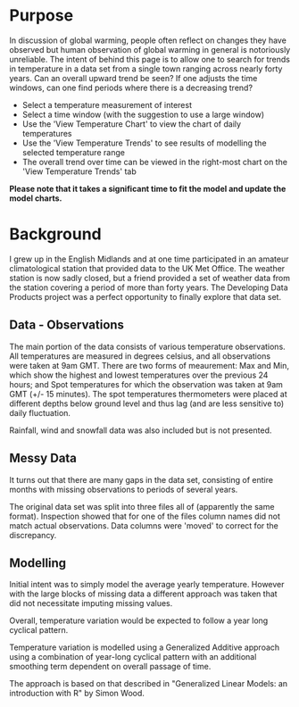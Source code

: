 
# Purpose

In discussion of global warming, people often reflect on changes they have observed but human observation of global warming in general is notoriously unreliable.  The intent of behind this page is to allow one to search for trends in temperature in a data set from a single town ranging across nearly forty years.  Can an overall upward trend be seen? If one adjusts the time windows, can one find periods where there is a decreasing trend?

+ Select a temperature measurement of interest
+ Select a time window (with the suggestion to use a large window)
+ Use the 'View Temperature Chart' to view the chart of daily temperatures
+ Use the 'View Temperature Trends' to see results of modelling the selected temperature range
+ The overall trend over time can be viewed in the right-most chart on the 'View Temperature Trends' tab

**Please note that it takes a significant time to fit the model and update the model charts.**

# Background

I grew up in the English Midlands and at one time participated in an amateur climatological station that provided data to the UK Met Office.  The weather station is now sadly closed, but a friend provided a set of weather data from the station covering a period of more than forty years.  The Developing Data Products project was a perfect opportunity to finally explore that data set.

## Data - Observations

The main portion of the data consists of various temperature observations.  All temperatures are measured in degrees celsius, and all observations were taken at 9am GMT.  There are two forms of meaurement: Max and Min, which show the highest and lowest temperatures over the previous 24 hours; and Spot temperatures for which the observation was taken at 9am GMT (+/- 15 minutes).  The spot temperatures thermometers were placed at different depths below ground level and thus lag (and are less sensitive to) daily fluctuation.

Rainfall, wind and snowfall data was also included but is not presented.

## Messy Data

It turns out that there are many gaps in the data set, consisting of entire months with missing observations to periods of several years.

The original data set was split into three files all of (apparently the same format).  Inspection showed that for one of the files column names did not match actual observations.  Data columns were 'moved' to correct for the discrepancy.


## Modelling

Initial intent was to simply model the average yearly temperature.  However with the large blocks of missing data a different approach was taken that did not necessitate imputing missing values.

Overall, temperature variation would be expected to follow a year long cyclical pattern.  

Temperature variation is modelled using a Generalized Additive approach using a combination of year-long cyclical pattern with an additional smoothing term dependent on overall passage of time. 

The approach is based on that described in "Generalized Linear Models: an introduction with R" by Simon Wood.

